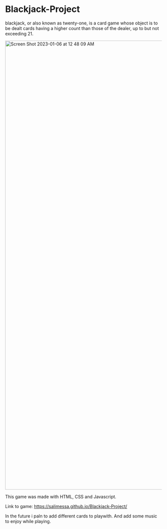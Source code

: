# Blackjack-Project
blackjack, or also known as twenty-one, is a card game whose object is to be dealt cards having a higher count than those of the dealer, up to but not exceeding 21. 

<img width="1438" alt="Screen Shot 2023-01-06 at 12 48 09 AM" src="https://user-images.githubusercontent.com/108240508/210946087-0685aa8e-6dbb-43d4-aee9-a37174eb62d9.png">

This game was made with HTML, CSS and Javascript.

Link to game:
https://salimessa.github.io/Blackjack-Project/

In the future i paln to add different cards to playwith. And add some music to enjoy while playing.
